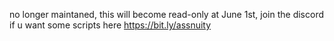 no longer maintaned, this will become read-only at June 1st, join the discord if u want some scripts here
https://bit.ly/assnuity
